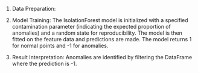 1. Data Preparation:

2. Model Training: The IsolationForest model is initialized with a specified contamination parameter (indicating the expected proportion of anomalies) and a random state for    reproducibility.
   The model is then fitted on the feature data and predictions are made. The model returns 1 for normal points and -1 for anomalies.

3. Result Interpretation:
   Anomalies are identified by filtering the DataFrame where the prediction is -1.
